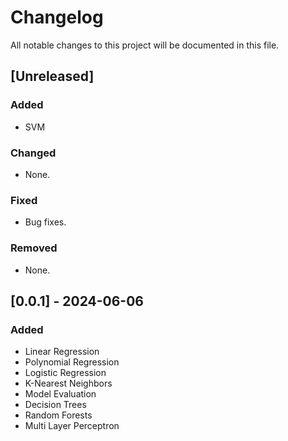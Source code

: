 # Changelog

All notable changes to this project will be documented in this file.

## [Unreleased]

### Added

- SVM

### Changed

- None.

### Fixed

- Bug fixes.

### Removed

- None.

## [0.0.1] - 2024-06-06

### Added

- Linear Regression
- Polynomial Regression
- Logistic Regression
- K-Nearest Neighbors
- Model Evaluation
- Decision Trees
- Random Forests
- Multi Layer Perceptron
